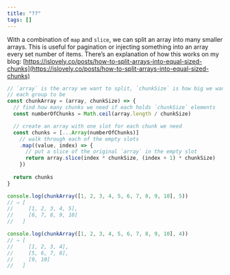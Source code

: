 ```yaml
---
title: "??"
tags: []
---
```

With a combination of `map` and `slice`, we can split an array into many smaller arrays. This is useful for pagination or injecting something into an array every set number of items. There’s an explanation of how this works on my blog: [https://islovely.co/posts/how-to-split-arrays-into-equal-sized-chunks](https://islovely.co/posts/how-to-split-arrays-into-equal-sized-chunks)

```js
// `array` is the array we want to split, `chunkSize` is how big we want
// each group to be
const chunkArray = (array, chunkSize) => {
  // find how many chunks we need if each holds `chunkSize` elements
  const numberOfChunks = Math.ceil(array.length / chunkSize)

  // create an array with one slot for each chunk we need
  const chunks = [...Array(numberOfChunks)]
    // walk through each of the empty slots
    .map((value, index) => {
      // put a slice of the original `array` in the empty slot
      return array.slice(index * chunkSize, (index + 1) * chunkSize)
    })
  
  return chunks
}

console.log(chunkArray([1, 2, 3, 4, 5, 6, 7, 8, 9, 10], 5))
// ⇒ [
//     [1, 2, 3, 4, 5],
//     [6, 7, 8, 9, 10]
//   ]

console.log(chunkArray([1, 2, 3, 4, 5, 6, 7, 8, 9, 10], 4))
// ⇒ [
//     [1, 2, 3, 4],
//     [5, 6, 7, 8],
//     [9, 10]
//   ]
```
